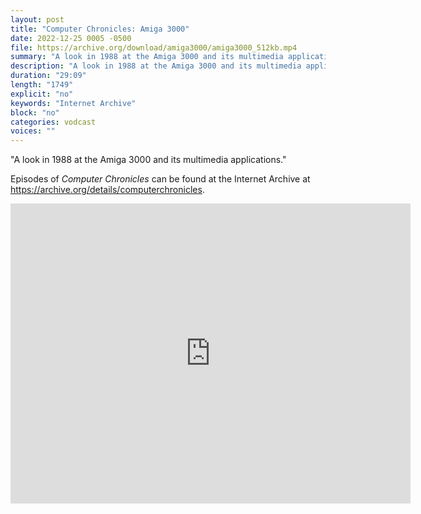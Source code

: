 ```yaml
---
layout: post
title: "Computer Chronicles: Amiga 3000"
date: 2022-12-25 0005 -0500
file: https://archive.org/download/amiga3000/amiga3000_512kb.mp4
summary: "A look in 1988 at the Amiga 3000 and its multimedia applications."
description: "A look in 1988 at the Amiga 3000 and its multimedia applications." 
duration: "29:09"
length: "1749"
explicit: "no" 
keywords: "Internet Archive"
block: "no" 
categories: vodcast
voices: ""
---
```


"A look in 1988 at the Amiga 3000 and its multimedia applications."

Episodes of *Computer Chronicles* can be found at the Internet Archive at <https://archive.org/details/computerchronicles>.

<iframe src="https://archive.org/embed/amiga3000" width="640" height="480" frameborder="0" webkitallowfullscreen="true" mozallowfullscreen="true" allowfullscreen></iframe>
